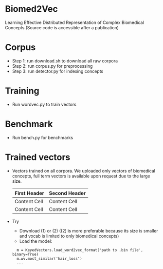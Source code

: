 # Biomed2Vec
Learning Effective Distributed Representation of Complex Biomedical Concepts
(Source code is accessible after a publication)

# Corpus
- Step 1: run download.sh to download all raw corpora
- Step 2: run corpus.py for preprocessing
- Step 3: run detector.py for indexing concepts

# Training
- Run wordvec.py to train vectors

# Benchmark
- Run bench.py for benchmarks

# Trained vectors
- Vectors trained on all corpora. We uploaded only vectors of biomedical concepts, full term vectors is available upon request due to the large size.

    | First Header  | Second Header |
    | ------------- | ------------- |
    | Content Cell  | Content Cell  |
    | Content Cell  | Content Cell  |
  
- Try
  - Download (1) or (2) ((2) is more preferable because its size is smaller and vocab is limited to only biomedical concepts)
  - Load the model: 
  ```
    m = KeyedVectors.load_word2vec_format('path to .bin file', binary=True)
    m.wv.most_similar('hair_loss')
    ...
  ```
